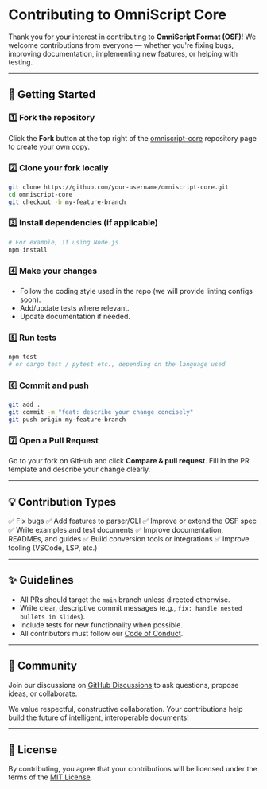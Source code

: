 # Contributing to OmniScript Core

Thank you for your interest in contributing to **OmniScript Format (OSF)**! We welcome contributions from everyone — whether you're fixing bugs, improving documentation, implementing new features, or helping with testing.

---

## 🚀 Getting Started

### 1️⃣ Fork the repository

Click the **Fork** button at the top right of the [omniscript-core](https://github.com/OmniScriptOSF/omniscript-core) repository page to create your own copy.

### 2️⃣ Clone your fork locally

```bash
git clone https://github.com/your-username/omniscript-core.git
cd omniscript-core
git checkout -b my-feature-branch
```

### 3️⃣ Install dependencies (if applicable)

```bash
# For example, if using Node.js
npm install
```

### 4️⃣ Make your changes

* Follow the coding style used in the repo (we will provide linting configs soon).
* Add/update tests where relevant.
* Update documentation if needed.

### 5️⃣ Run tests

```bash
npm test
# or cargo test / pytest etc., depending on the language used
```

### 6️⃣ Commit and push

```bash
git add .
git commit -m "feat: describe your change concisely"
git push origin my-feature-branch
```

### 7️⃣ Open a Pull Request

Go to your fork on GitHub and click **Compare & pull request**. Fill in the PR template and describe your change clearly.

---

## 💡 Contribution Types

✅ Fix bugs
✅ Add features to parser/CLI
✅ Improve or extend the OSF spec
✅ Write examples and test documents
✅ Improve documentation, READMEs, and guides
✅ Build conversion tools or integrations
✅ Improve tooling (VSCode, LSP, etc.)

---

## ✨ Guidelines

* All PRs should target the `main` branch unless directed otherwise.
* Write clear, descriptive commit messages (e.g., `fix: handle nested bullets in slides`).
* Include tests for new functionality when possible.
* All contributors must follow our [Code of Conduct](CODE_OF_CONDUCT.md).

---

## 🤝 Community

Join our discussions on [GitHub Discussions](https://github.com/OmniScriptOSF/omniscript-core/discussions) to ask questions, propose ideas, or collaborate.

We value respectful, constructive collaboration. Your contributions help build the future of intelligent, interoperable documents!

---

## 📄 License

By contributing, you agree that your contributions will be licensed under the terms of the [MIT License](LICENSE).
